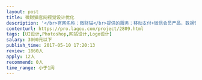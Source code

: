 ```yaml
---                
layout: post       
title: 微财猫官网视觉设计优化           
description: '</br>官网名称：微财猫</br>提供的服务：移动支付+微信会员产品，数据营销产品</br>面向客群：门店商户，地推服务商。</br>需求： 微财猫 logo设计，网站整体风格设计，扁平化，简洁大气，少用特效。</br>新站点（需优化视觉）： http://vtest.vcaimao.com/ （废弃站点： http://www.vcaimao.com/ ）</br>参考网站：http://www.1card1.com/function.html</br>http://www.vikduo.com</br>http://www.zonghengke.com/</br>http://www.yazuo.com/</br></br>人员要求：</br>希望尽快有专业设计师帮助完成优化，费用可具体沟通</br>'     
contenturl: https://pro.lagou.com/project/2809.html      
tags: [UI设计,Photoshop,网站设计,Logo设计]            
salary: 3000元以下          
publish_time: 2017-05-10 17:20:13         
review: 1860人                   
apply: 12人                   
recommend: 0人                   
time_range: 小于1周              
---                 
```

